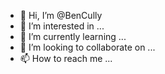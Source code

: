 - 👋 Hi, I’m @BenCully
- 👀 I’m interested in ...
- 🌱 I’m currently learning ...
- 💞️ I’m looking to collaborate on ...
- 📫 How to reach me ...

<!---
BenCully/BenCully is a ✨ special ✨ repository because its `README.md` (this file) appears on your GitHub profile.
You can click the Preview link to take a look at your changes.
--->

